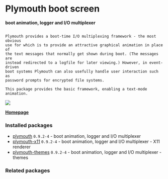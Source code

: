 # Plymouth boot screen

__boot animation, logger and I/O multiplexer__

```

Plymouth provides a boot-time I/O multiplexing framework - the most obvious
use for which is to provide an attractive graphical animation in place of
the text messages that normally get shown during boot. (The messages are
instead redirected to a logfile for later viewing.) However, in event-driven
boot systems Plymouth can also usefully handle user interaction such as
password prompts for encrypted file systems.

This package provides the basic framework, enabling a text-mode animation.

```

[![](https://screenshots.debian.net/thumbnail-with-version/plymouth/9001)](https://screenshots.debian.net/screenshot-with-version/plymouth/9001)



**[Homepage](http://www.freedesktop.org/wiki/Software/Plymouth)**

### Installed packages

* [plymouth](https://packages.debian.org/stretch/plymouth) `0.9.2-4` - boot animation, logger and I/O multiplexer
* [plymouth-x11](https://packages.debian.org/stretch/plymouth-x11) `0.9.2-4` - boot animation, logger and I/O multiplexer - X11 renderer
* [plymouth-themes](https://packages.debian.org/stretch/plymouth-themes) `0.9.2-4` - boot animation, logger and I/O multiplexer - themes

### Related packages

<sub>  </sub>
